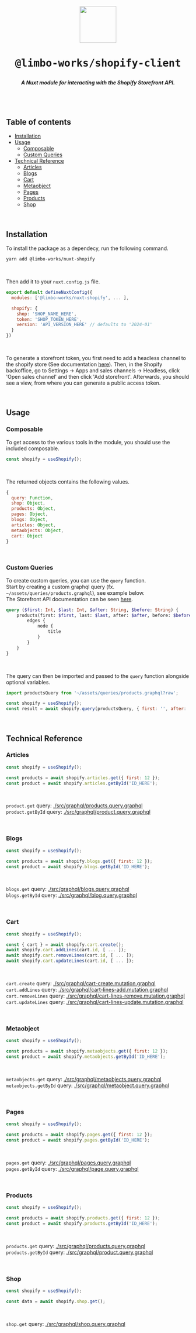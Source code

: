 <br />

<p align="center">
<img src="https://github.com/limbo-works/Limbo.Nuxt.Shopify/assets/44546482/90408dd8-2711-43f7-8490-0a654b7f7062" style="width:100px;" />
</p>

<h1 align="center"><pre>@limbo-works/shopify-client</pre></h1>

<h5 align="center">A Nuxt module for interacting with the Shopify Storefront API.</h5>

<br />
<br />

## Table of contents <!-- omit in toc -->

-   [Installation](#installation)
-   [Usage](#usage)
    -   [Composable](#composable)
    -   [Custom Queries](#custom-queries)
-   [Technical Reference](#technical-reference)
    -   [Articles](#articles)
    -   [Blogs](#blogs)
    -   [Cart](#cart)
    -   [Metaobject](#metaobject)
    -   [Pages](#pages)
    -   [Products](#products)
    -   [Shop](#shop)

<br />

## Installation

To install the package as a dependecy, run the following command.

```bash
yarn add @limbo-works/nuxt-shopify
```

<br />

Then add it to your `nuxt.config.js` file.

```javascript
export default defineNuxtConfig({
  modules: ['@limbo-works/nuxt-shopify', ... ],

  shopify: {
    shop: 'SHOP_NAME_HERE',
    token: 'SHOP_TOKEN_HERE',
    version: 'API_VERSION_HERE' // defaults to '2024-01'
  }
})
```

<br />

To generate a storefront token, you first need to add a headless channel to the shopify store (See documentation [here](https://shopify.dev/docs/custom-storefronts/getting-started/build-options#the-headless-channel)). Then, in the Shopify backoffice, go to Settings -> Apps and sales channels -> Headless, click 'Open sales channel' and then click 'Add storefront'. Afterwards, you should see a view, from where you can generate a public access token.

<br />

## Usage

### Composable

To get access to the various tools in the module, you should use the included composable.

```javascript
const shopify = useShopify();
```

<br />

The returned objects contains the following values.

```javascript
{
  query: Function,
  shop: Object,
  products: Object,
  pages: Object,
  blogs: Object,
  articles: Object,
  metaobjects: Object,
  cart: Object
}
```

<br />

### Custom Queries

To create custom queries, you can use the `query` function.<br />
Start by creating a custom graphql query (fx. `~/assets/queries/products.graphql`), see example below.<br />
The Storefront API documentation can be seen [here](https://shopify.dev/docs/api/storefront).

```graphql
query ($first: Int, $last: Int, $after: String, $before: String) {
	products(first: $first, last: $last, after: $after, before: $before) {
		edges {
			node {
				title
			}
		}
	}
}
```

<br />

The query can then be imported and passed to the `query` function alongside optional variables.

```javascript
import productsQuery from '~/assets/queries/products.graphql?raw';

const shopify = useShopify();
const result = await shopify.query(productsQuery, { first: '', after: '' });
```

<br />

## Technical Reference

### Articles

```javascript
const shopify = useShopify();

const products = await shopify.articles.get({ first: 12 });
const product = await shopify.articles.getById('ID_HERE');
```

<br />

`product.get` query: [./src/graphql/products.query.graphql](https://github.com/limbo-works/Limbo.Nuxt.Shopify/blob/main/src/graphql/products.query.graphql)<br />
`product.getById` query: [./src/graphql/product.query.graphql](https://github.com/limbo-works/Limbo.Nuxt.Shopify/blob/main/src/graphql/product.query.graphql)

<br />

### Blogs

```javascript
const shopify = useShopify();

const products = await shopify.blogs.get({ first: 12 });
const product = await shopify.blogs.getById('ID_HERE');
```

<br />

`blogs.get` query: [./src/graphql/blogs.query.graphql](https://github.com/limbo-works/Limbo.Nuxt.Shopify/blob/main/src/graphql/blogs.query.graphql)<br />
`blogs.getById` query: [./src/graphql/blog.query.graphql](https://github.com/limbo-works/Limbo.Nuxt.Shopify/blob/main/src/graphql/blogs.query.graphql)

<br />

### Cart

```javascript
const shopify = useShopify();

const { cart } = await shopify.cart.create();
await shopify.cart.addLines(cart.id, [ ... ]);
await shopify.cart.removeLines(cart.id, [ ... ]);
await shopify.cart.updateLines(cart.id, [ ... ]);
```

<br />

`cart.create` query: [./src/graphql/cart-create.mutation.graphql](https://github.com/limbo-works/Limbo.Nuxt.Shopify/blob/main/src/graphql/cart-create.mutation.graphql)<br />
`cart.addLines` query: [./src/graphql/cart-lines-add.mutation.graphql](https://github.com/limbo-works/Limbo.Nuxt.Shopify/blob/main/src/graphql/cart-lines-add.mutation.graphql)<br />
`cart.removeLines` query: [./src/graphql/cart-lines-remove.mutation.graphql](https://github.com/limbo-works/Limbo.Nuxt.Shopify/blob/main/src/graphql/cart-lines-remove.mutation.graphql)<br />
`cart.updateLines` query: [./src/graphql/cart-lines-update.mutation.graphql](https://github.com/limbo-works/Limbo.Nuxt.Shopify/blob/main/src/graphql/cart-lines-update.mutation.graphql)

<br />

### Metaobject

```javascript
const shopify = useShopify();

const products = await shopify.metaobjects.get({ first: 12 });
const product = await shopify.metaobjects.getById('ID_HERE');
```

<br />

`metaobjects.get` query: [./src/graphql/metaobjects.query.graphql](https://github.com/limbo-works/Limbo.Nuxt.Shopify/blob/main/src/graphql/metaobjects.query.graphql)<br />
`metaobjects.getById` query: [./src/graphql/metaobject.query.graphql](https://github.com/limbo-works/Limbo.Nuxt.Shopify/blob/main/src/graphql/metaobject.query.graphql)

<br />

### Pages

```javascript
const shopify = useShopify();

const products = await shopify.pages.get({ first: 12 });
const product = await shopify.pages.getById('ID_HERE');
```

<br />

`pages.get` query: [./src/graphql/pages.query.graphql](https://github.com/limbo-works/Limbo.Nuxt.Shopify/blob/main/src/graphql/pages.query.graphql)<br />
`pages.getById` query: [./src/graphql/page.query.graphql](https://github.com/limbo-works/Limbo.Nuxt.Shopify/blob/main/src/graphql/page.query.graphql)

<br />

### Products

```javascript
const shopify = useShopify();

const products = await shopify.products.get({ first: 12 });
const product = await shopify.products.getById('ID_HERE');
```

<br />

`products.get` query: [./src/graphql/products.query.graphql](https://github.com/limbo-works/Limbo.Nuxt.Shopify/blob/main/src/graphql/products.query.graphql)<br />
`products.getById` query: [./src/graphql/product.query.graphql](https://github.com/limbo-works/Limbo.Nuxt.Shopify/blob/main/src/graphql/product.query.graphql)

<br />

### Shop

```javascript
const shopify = useShopify();

const data = await shopify.shop.get();
```

<br />

`shop.get` query: [./src/graphql/shop.query.graphql](https://github.com/limbo-works/Limbo.Nuxt.Shopify/blob/main/src/graphql/shop.query.graphql)<br />
